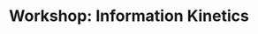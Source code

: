 ---
dateStart: 2009-08-12
dateEnd:
title: "Workshop: Information Kinetics"
venue: "Workshop: Information Kinetics"
organizer: Angela Zoss
credit:
city: Arteleku
state:
country: Spain
pdfLink: 20090812-information-kinetics.pdf
venueImages:
---
